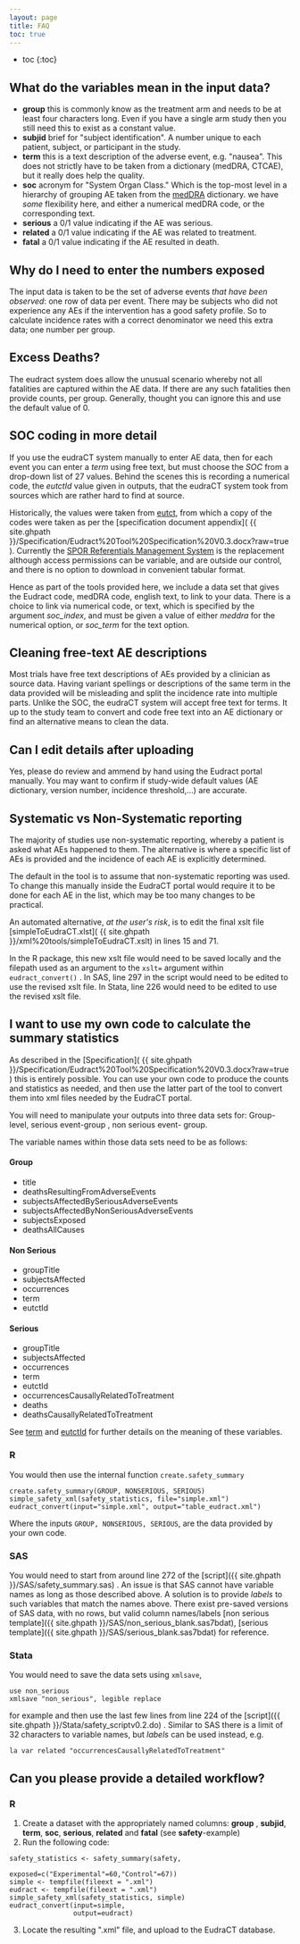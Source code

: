 ```yaml
---
layout: page
title: FAQ
toc: true
---
```


* toc
{:toc}


## What do the variables mean in the input data?

- **group**  this is commonly know as the treatment arm and needs to be at least four characters long.
Even if you have a single arm study then you still need this to exist as a constant value.
- **subjid** brief for "subject identification". A number unique to each patient, subject, or participant in the study.
- **term** this is a text description of the adverse event, e.g. "nausea".
This does not strictly have to be taken from a dictionary (medDRA, CTCAE), but it really does help the quality.
- **soc** acronym for "System Organ Class." Which is the top-most level in a hierarchy of grouping AE taken from the [medDRA](https://www.meddra.org/) dictionary.
we have _some_ flexibility here, and either a numerical medDRA code, or the corresponding text.
- **serious** a 0/1 value indicating if the AE was serious.
- **related** a 0/1 value indicating if the AE was related to treatment.
- **fatal** a 0/1 value indicating if the AE resulted in death.

## Why do I need to enter the numbers exposed

The input data is taken to be the set of adverse events _that have been observed_: one row of data per event.
There may be subjects who did not experience any AEs if the intervention has a good safety profile.
So to calculate incidence rates with a correct denominator we need this extra data; one number per group.

## Excess Deaths?

The eudract system does allow the unusual scenario whereby not all fatalities are
captured within the AE data. If there are any such fatalities then provide counts, per group.
Generally, thought you can ignore this and use the default value of 0.

## SOC coding in more detail

If you use the eudraCT system manually to enter AE data, then for each event you can enter a _term_
using free text, but must choose the _SOC_ from a drop-down list of 27 values.
Behind the scenes this is recording a numerical code, the _eutctId_ value given in outputs,
that the eudraCT system took from sources which are rather hard to find at source.

Historically, the values were taken from [eutct](http://eutct.ema.europa.eu/), from which a copy of the codes were taken
as per the [specification document appendix]( {{ site.ghpath }}/Specification/Eudract%20Tool%20Specification%20V0.3.docx?raw=true ).
Currently the [SPOR Referentials Management System](https://spor.ema.europa.eu/rmswi/#/lists/100000000006/terms) is the replacement
although access permissions can be variable, and are outside our control, and there is no option to download in convenient tabular format.

Hence as part of the tools provided here, we include a data set that gives the Eudract code, medDRA code, english text,
to link to your data. There is a choice to link via numerical code, or text, which is specified by the argument _soc_index_, and must be
given a value of either _meddra_ for the numerical option, or _soc_term_ for the text option.

## Cleaning free-text AE descriptions

Most trials have free text descriptions of AEs provided by a clinician as source data.
Having variant spellings or descriptions of the same term in the data provided will
be misleading and split the incidence rate into multiple parts. Unlike the SOC,
the eudraCT system will accept free text for terms. It up to the study team to
convert and code free text into an AE dictionary or find an alternative means
to clean the data.

## Can I edit details after uploading

Yes, please do review and ammend by hand using the Eudract portal manually. You may want to confirm if study-wide default values
(AE dictionary, version number, incidence threshold,...) are accurate.

## Systematic vs Non-Systematic reporting

The majority of studies use non-systematic reporting, whereby a patient is asked what AEs happened to them.
The alternative is where a specific list of AEs is provided and the incidence of each AE is explicitly determined.

The default in the tool is to assume that non-systematic reporting was used.
To change this manually inside the EudraCT portal would require it to be done for each AE in the list,
which may be too many changes to be practical.  

An automated alternative, _at the user's risk_, is to edit the final xslt file
[simpleToEudraCT.xlst]( {{ site.ghpath }}/xml%20tools/simpleToEudraCT.xslt)
in lines 15 and 71.

In the R package, this new xslt file would need to be saved locally and the filepath
used as an argument to the `xslt=` argument within `eudract_convert()` .
In SAS, line 297 in the script would need to be edited to use the revised xslt file.
In Stata, line 226 would need to be edited to use the revised xslt file.

## I want to use my own code to calculate the summary statistics

As described in the [Specification]( {{ site.ghpath }}/Specification/Eudract%20Tool%20Specification%20V0.3.docx?raw=true ) this is
entirely possible. You can use your own code to produce the counts and statistics as needed, and then use the latter part of the tool
to convert them into xml files needed by the EudraCT portal.

You will need to manipulate your outputs into three data sets for: Group-level, serious event-group , non serious event- group.

The variable names within those data sets need to be as follows:

#### Group

* title
*	deathsResultingFromAdverseEvents
*	subjectsAffectedBySeriousAdverseEvents
*	subjectsAffectedByNonSeriousAdverseEvents
*	subjectsExposed
*	deathsAllCauses

#### Non Serious

*	groupTitle
*	subjectsAffected
*	occurrences
*	term
*	eutctId


#### Serious
*	groupTitle
*	subjectsAffected
*	occurrences
*	term
*	eutctId
*	occurrencesCausallyRelatedToTreatment
*	deaths
*	deathsCausallyRelatedToTreatment

See [term](faq.html#what-do-the-variables-mean-in-the-input-data)  and [eutctId](faq.html#soc-coding-in-more-detail) for further details on the meaning of these variables.

### R
You would then use the internal function `create.safety_summary`
~~~
create.safety_summary(GROUP, NONSERIOUS, SERIOUS)
simple_safety_xml(safety_statistics, file="simple.xml")
eudract_convert(input="simple.xml", output="table_eudract.xml")
~~~

Where the inputs `GROUP, NONSERIOUS, SERIOUS`, are the data provided by your own code.

### SAS

You would need to start from around line 272 of the [script]({{ site.ghpath }}/SAS/safety_summary.sas) .
An issue is that SAS cannot have variable names as long as those described above. A solution
is to provide _labels_ to such variables that match the names above. There exist pre-saved versions
of SAS data, with no rows, but valid column names/labels [non serious template]({{ site.ghpath }}/SAS/non_serious_blank.sas7bdat),
[serious template]({{ site.ghpath }}/SAS/serious_blank.sas7bdat) for reference.

### Stata

You would need to save the data sets using `xmlsave`,

~~~
use non_serious
xmlsave "non_serious", legible replace
~~~
for example and then use the last few lines from line 224 of the  [script]({{ site.ghpath }}/Stata/safety_scriptv0.2.do) .
Similar to SAS there is a limit of 32 characters to variable names, but _labels_ can be used instead, e.g.
~~~
la var related "occurrencesCausallyRelatedToTreatment"
~~~

## Can you please provide a detailed workflow?

### R
1. Create a dataset with the appropriately named columns: **group** , **subjid**, **term**, **soc**, **serious**, **related** and **fatal** (see **safety**-example)
2. Run the following code:
~~~
safety_statistics <- safety_summary(safety,
                                    exposed=c("Experimental"=60,"Control"=67))
simple <- tempfile(fileext = ".xml")
eudract <- tempfile(fileext = ".xml")
simple_safety_xml(safety_statistics, simple)
eudract_convert(input=simple,
                output=eudract)
~~~
3. Locate the resulting ".xml" file, and upload to the EudraCT database.
